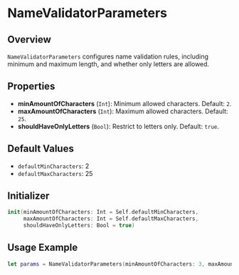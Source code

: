 # NameValidatorParameters

## Overview
`NameValidatorParameters` configures name validation rules, including minimum and maximum length, and whether only letters are allowed.

## Properties
- **minAmountOfCharacters** (`Int`): Minimum allowed characters. Default: `2`.
- **maxAmountOfCharacters** (`Int`): Maximum allowed characters. Default: `25`.
- **shouldHaveOnlyLetters** (`Bool`): Restrict to letters only. Default: `true`.

## Default Values
- `defaultMinCharacters`: 2
- `defaultMaxCharacters`: 25

## Initializer
```swift
init(minAmountOfCharacters: Int = Self.defaultMinCharacters,
     maxAmountOfCharacters: Int = Self.defaultMaxCharacters,
     shouldHaveOnlyLetters: Bool = true)
```

## Usage Example
```swift
let params = NameValidatorParameters(minAmountOfCharacters: 3, maxAmountOfCharacters: 20)
```
